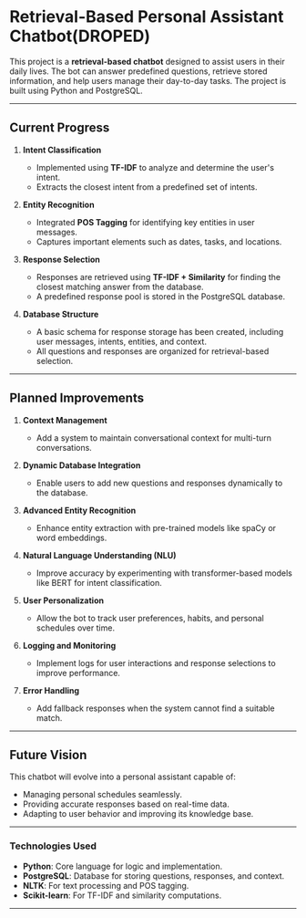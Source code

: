 # **Retrieval-Based Personal Assistant Chatbot(DROPED)**



This project is a **retrieval-based chatbot** designed to assist users in their daily lives. The bot can answer predefined questions, retrieve stored information, and help users manage their day-to-day tasks. The project is built using Python and PostgreSQL.

---

## **Current Progress**

1. **Intent Classification**  
   - Implemented using **TF-IDF** to analyze and determine the user's intent.  
   - Extracts the closest intent from a predefined set of intents.  

2. **Entity Recognition**  
   - Integrated **POS Tagging** for identifying key entities in user messages.  
   - Captures important elements such as dates, tasks, and locations.

3. **Response Selection**  
   - Responses are retrieved using **TF-IDF + Similarity** for finding the closest matching answer from the database.  
   - A predefined response pool is stored in the PostgreSQL database.

4. **Database Structure**  
   - A basic schema for response storage has been created, including user messages, intents, entities, and context.  
   - All questions and responses are organized for retrieval-based selection.

---

## **Planned Improvements**

1. **Context Management**  
   - Add a system to maintain conversational context for multi-turn conversations.

2. **Dynamic Database Integration**  
   - Enable users to add new questions and responses dynamically to the database.  

3. **Advanced Entity Recognition**  
   - Enhance entity extraction with pre-trained models like spaCy or word embeddings.  

4. **Natural Language Understanding (NLU)**  
   - Improve accuracy by experimenting with transformer-based models like BERT for intent classification.  

5. **User Personalization**  
   - Allow the bot to track user preferences, habits, and personal schedules over time.  

6. **Logging and Monitoring**  
   - Implement logs for user interactions and response selections to improve performance.  

7. **Error Handling**  
   - Add fallback responses when the system cannot find a suitable match.  

---

## **Future Vision**

This chatbot will evolve into a personal assistant capable of:  
- Managing personal schedules seamlessly.  
- Providing accurate responses based on real-time data.  
- Adapting to user behavior and improving its knowledge base.  

---

### **Technologies Used**

- **Python**: Core language for logic and implementation.  
- **PostgreSQL**: Database for storing questions, responses, and context.  
- **NLTK**: For text processing and POS tagging.  
- **Scikit-learn**: For TF-IDF and similarity computations.  

---

